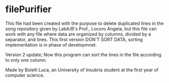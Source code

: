 # filePurifier
This file had been created with the purpose to delete duplicated lines in the song repository given by LabA/B's Prof.,
Locoro Angela, but this file can work with any file where data are organized by columns, divided by a separator, and lines.
This first version DON'T SORT DATA, sorting implementation is in phase of developmnet.

Version 2 update;
Now this program can sort the lines in the file according to only one column.

Made by Bolelli Luca, an University of Insubria student at the first year of computer science.
